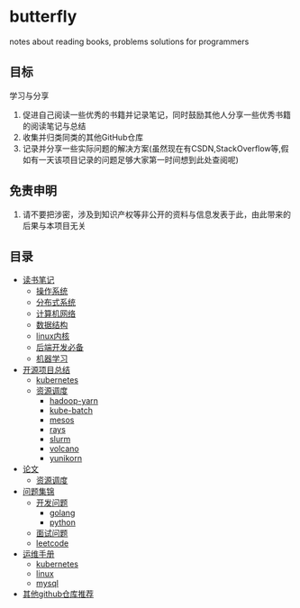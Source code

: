 # butterfly

notes about reading books, problems solutions for programmers

## 目标

学习与分享

  1. 促进自己阅读一些优秀的书籍并记录笔记，同时鼓励其他人分享一些优秀书籍的阅读笔记与总结
  2. 收集并归类同类的其他GitHub仓库
  3. 记录并分享一些实际问题的解决方案(虽然现在有CSDN,StackOverflow等,假如有一天该项目记录的问题足够大家第一时间想到此处查阅呢)

## 免责申明

  1. 请不要把涉密，涉及到知识产权等非公开的资料与信息发表于此，由此带来的后果与本项目无关

## 目录

- [读书笔记](读书笔记/README.md)
  - [操作系统](读书笔记/操作系统/README.md)
  - [分布式系统](读书笔记/分布式系统/README.md)
  - [计算机网络](读书笔记/计算机网络/README.md)
  - [数据结构](读书笔记/数据结构/README.md)
  - [linux内核](读书笔记/linux内核/README.md)
  - [后端开发必备](./读书笔记/后端开发必备/README.md)
  - [机器学习](./读书笔记/机器学习/README.md)
- [开源项目总结](开源项目总结/README.md)
  - [kubernetes](./开源项目总结/云原生/kubernetes/kubernetes.md)
  - [资源调度](./开源项目总结/资源调度/资源调度.md)
    - [hadoop-yarn](./开源项目总结/资源调度/hadoop-yarn.md)
    - [kube-batch](./开源项目总结/资源调度/kube-batch.md)
    - [mesos](./开源项目总结/资源调度/mesos.md)
    - [rays](./开源项目总结/资源调度/rays.md)
    - [slurm](./开源项目总结/资源调度/slurm.md)
    - [volcano](./开源项目总结/资源调度/volcano.md)
    - [yunikorn](./开源项目总结/资源调度/yunikorn.md)
- [论文](./论文/README.md)
  - [资源调度](./论文/资源调度/README.md)
- [问题集锦](./问题集锦/README.md)
  - [开发问题](./问题集锦/开发问题/README.md)
    - [golang](./问题集锦/开发问题/golang/golang.md)
    - [python](./问题集锦/开发问题/python/python.md)
  - [面试问题](./问题集锦/面试问题/README.md)
  - [leetcode](./问题集锦/leetcode/README.md)
- [运维手册](./运维手册/运维手册.md)
  - [kubernetes](./运维手册/k8s/k8s.md)
  - [linux](./运维手册/linux/linux.md)
  - [mysql](./运维手册/mysql/mysql.md)
- [其他github仓库推荐](./github仓库/README.md)
